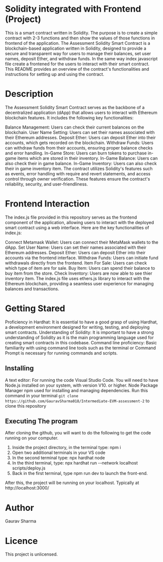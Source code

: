 # Solidity integrated with Frontend (Project)
This is a smart contract written in Solidity. The purpose is to create a simple contract with 2-3 functions and then show the values of those functions in frontend of the application.
The Assessment Solidity Smart Contract is a blockchain-based application written in Solidity, designed to provide a secure and transparent way for users to manage their balances, set user names, deposit Ether, and withdraw funds. In the same way index javascript file create a frontened for the users to interact with their smart contract. This README provides an overview of the contract's functionalities and instructions for setting up and using the contract.

# Description
The Assessment Solidity Smart Contract serves as the backbone of a decentralized application (dApp) that allows users to interact with Ethereum blockchain features. It includes the following key functionalities:

Balance Management: Users can check their current balances on the blockchain.
User Name Setting: Users can set their names associated with their Ethereum addresses.
Deposit Ether: Users can deposit Ether into their accounts, which gets recorded on the blockchain.
Withdraw Funds: Users can withdraw funds from their accounts, ensuring proper balance checks and error handling.
In-Game Store: Users can burn tokens to purchase in-game items which are stored in their inventory.
In-Game Balance: Users can also check their in game balance.
In-Game Inventory: Users can also check their in game inventory item.
The contract utilizes Solidity's features such as events, error handling with require and revert statements, and access control through owner verification. These features ensure the contract's reliability, security, and user-friendliness.

# Frontend Interaction
The index.js file provided in this repository serves as the frontend component of the application, allowing users to interact with the deployed smart contract using a web interface. Here are the key functionalities of index.js:

Connect Metamask Wallet: Users can connect their MetaMask wallets to the dApp.
Set User Name: Users can set their names associated with their Ethereum addresses.
Deposit Ether: Users can deposit Ether into their accounts via the frontend interface.
Withdraw Funds: Users can initiate fund withdrawals directly from the frontend.
Item For Sale: Users can check which type of item are for sale.
Buy Item: Users can spend their balance to buy item from the store.
Check Inventory: Users are now able to see thier inventory item.
The index.js file uses ethers.js library to interact with the Ethereum blockchain, providing a seamless user experience for managing balances and transactions.

# Getting Stared
Proficiency in Hardhat: It is essential to have a good grasp of using Hardhat, a development environment designed for writing, testing, and deploying smart contracts.
Understanding of Solidity: It is important to have a strong understanding of Solidity as it is the main programming language used for creating smart contracts in this codebase.
Command line proficiency: Basic familiarity with using command line tools such as the terminal or Command Prompt is necessary for running commands and scripts.

## Installing
A text editor: For running the code Visual Studio Code.
You will need to have Node.js installed on your system, with version V10. or higher.
Node Package Manager npm used for installing and managing dependencies.
Run this command in your terminal ```git clone https://github.com/GauravSharma018/Intermediate-EVM-assessment-2``` to clone this repository

## Executing The program
After cloning the github, you will want to do the following to get the code running on your computer.

1. Inside the project directory, in the terminal type: npm i
2. Open two additional terminals in your VS code
3. In the second terminal type: npx hardhat node
4. In the third terminal, type: npx hardhat run --network localhost scripts/deploy.js
5. Back in the first terminal, type npm run dev to launch the front-end.

After this, the project will be running on your localhost. 
Typically at http://localhost:3000/

# Author
Gaurav Sharma

# Licence
This project is unlicensed.
